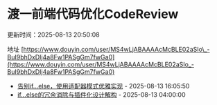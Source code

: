 # 渡一前端代码优化CodeReview

<div class="tip custom-block">

<p>更新时间：2025-08-13 20:50:08</p>

地址 [https://www.douyin.com/user/MS4wLjABAAAAcMcBLE02aSIo\_-BuI9bhDxDIj4a8Fw1PASgGm7fwGa0](https://www.douyin.com/user/MS4wLjABAAAAcMcBLE02aSIo_-BuI9bhDxDIj4a8Fw1PASgGm7fwGa0)

</div>

- [告别if...else，使用适配器模式优雅实现](https://www.douyin.com/video/7537978312073776435) - 2025-08-13 16:05:50
- [if...else的冗余消除与插件化设计解构](https://www.douyin.com/video/7537595334101372186) - 2025-08-13 04:00:00

